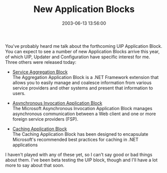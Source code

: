 ﻿---
layout: post
title: "New Application Blocks"
comments: false
date: 2003-06-13 13:56:00
categories:
 - Technology
subtext-id: 1f54ba69-ea3f-45bd-b7d9-4565e80c41df
alias: /blog/New-Application-Blocks.aspx
---


You've probably heard me talk about the forthcoming UIP Application Block. You can expect to see a number of new Application Blocks arrive this year, of which UIP, Updater and Configuration have specific interest for me. Three others were released today:

  * [Service Aggregation Block  
](http://www.microsoft.com/downloads/details.aspx?familyid=9058f345-e5fe-42fc-b40b-14ebdd182f48&displaylang=en)The Aggregation Application Block is a .NET Framework extension that allows you to easily manage and coalesce information from various service providers and other systems and present that information to users.

  * [Asynchronous Invocation Application Block  
](http://www.microsoft.com/downloads/details.aspx?familyid=794ec811-b5ea-46ae-baa4-69a3deadd38e&displaylang=en)The Microsoft Asynchronous Invocation Application Block manages asynchronous communication between a Web client and one or more foreign service providers (FSP).

  * [Caching Application Block  
](http://www.microsoft.com/downloads/details.aspx?familyid=b55164c9-94c8-4077-aa29-afe4074746de&displaylang=en)The Caching Application Block has been designed to encapsulate Microsoft's recommended best practices for caching in .NET applications

I haven't played with any of these yet, so I can't say good or bad things about them. I've been beta testing the UIP block, though and I'll have a lot more to say about that soon.
